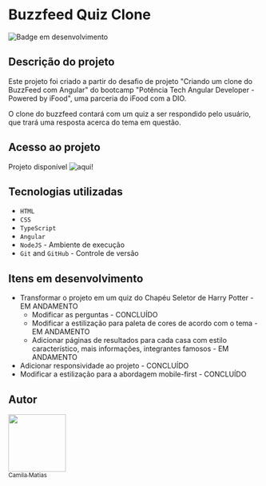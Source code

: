 # Buzzfeed Quiz Clone

![Badge em desenvolvimento](https://img.shields.io/badge/Status-In%20development-blue)

## Descrição do projeto
Este projeto foi criado a partir do desafio de projeto "Criando um clone do BuzzFeed com Angular" do bootcamp "Potência Tech Angular Developer - Powered by iFood", uma parceria do iFood com a DIO.

O clone do buzzfeed contará com um quiz a ser respondido pelo usuário, que trará uma resposta acerca do tema em questão. 

## Acesso ao projeto

Projeto disponível ![aqui](https://camilabsm.github.io/buzzfeed-quiz-clone/)!

## Tecnologias utilizadas
 - `HTML`
 - `CSS`
 - `TypeScript`
 - `Angular`
 - `NodeJS` - Ambiente de execução
 - `Git` and `GitHub` - Controle de versão

 ## Itens em desenvolvimento
  - Transformar o projeto em um quiz do Chapéu Seletor de Harry Potter - EM ANDAMENTO
    - Modificar as perguntas - CONCLUÍDO
    - Modificar a estilização para paleta de cores de acordo com o tema - EM ANDAMENTO
    - Adicionar páginas de resultados para cada casa com estilo característico, mais informações, integrantes famosos - EM ANDAMENTO
  - Adicionar responsividade ao projeto - CONCLUÍDO
  - Modificar a estilização para a abordagem mobile-first - CONCLUÍDO
 ## Autor

 [<img src="https://avatars.githubusercontent.com/u/116114938?v=4" width=115><br><sub>Camila Matias</sub>](https://github.com/Camilabsm)
